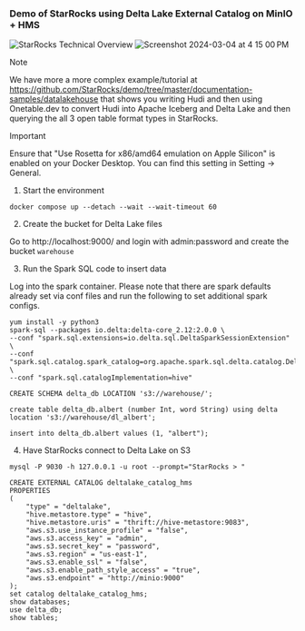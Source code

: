 ### Demo of StarRocks using Delta Lake External Catalog on MinIO + HMS

![StarRocks Technical Overview](https://github.com/StarRocks/demo/assets/749093/aec4ee69-8b1c-49f4-814d-b90ad4a06f70)
![Screenshot 2024-03-04 at 4 15 00 PM](https://github.com/StarRocks/demo/assets/749093/38899ca4-d5e8-4b40-befa-878fb71d63d5)

> [!NOTE]  
>  We have more a more complex example/tutorial at https://github.com/StarRocks/demo/tree/master/documentation-samples/datalakehouse that shows you writing Hudi and then using Onetable.dev to convert Hudi into Apache Iceberg and Delta Lake and then querying the all 3 open table format types in StarRocks.

> [!IMPORTANT]  
>  Ensure that "Use Rosetta for x86/amd64 emulation on Apple Silicon" is enabled on your Docker Desktop.  You can find this setting in Setting -> General. 

1. Start the environment

`docker compose up --detach --wait --wait-timeout 60`

2. Create the bucket for Delta Lake files

Go to http://localhost:9000/ and login with admin:password and create the bucket `warehouse`

3. Run the Spark SQL code to insert data

Log into the spark container. Please note that there are spark defaults already set via conf files and run the following to set additional spark configs.

```
yum install -y python3
spark-sql --packages io.delta:delta-core_2.12:2.0.0 \
--conf "spark.sql.extensions=io.delta.sql.DeltaSparkSessionExtension" \
--conf "spark.sql.catalog.spark_catalog=org.apache.spark.sql.delta.catalog.DeltaCatalog" \
--conf "spark.sql.catalogImplementation=hive"
```

```
CREATE SCHEMA delta_db LOCATION 's3://warehouse/';

create table delta_db.albert (number Int, word String) using delta location 's3://warehouse/dl_albert';

insert into delta_db.albert values (1, "albert");
```

4. Have StarRocks connect to Delta Lake on S3

```
mysql -P 9030 -h 127.0.0.1 -u root --prompt="StarRocks > "
```
```
CREATE EXTERNAL CATALOG deltalake_catalog_hms
PROPERTIES
(
    "type" = "deltalake",
    "hive.metastore.type" = "hive",
    "hive.metastore.uris" = "thrift://hive-metastore:9083",
    "aws.s3.use_instance_profile" = "false",
    "aws.s3.access_key" = "admin",
    "aws.s3.secret_key" = "password",
    "aws.s3.region" = "us-east-1",
    "aws.s3.enable_ssl" = "false",
    "aws.s3.enable_path_style_access" = "true",
    "aws.s3.endpoint" = "http://minio:9000"
);
set catalog deltalake_catalog_hms;
show databases;
use delta_db;
show tables;
```
